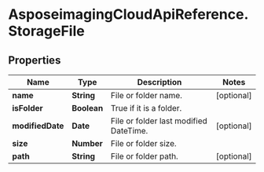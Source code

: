 # AsposeimagingCloudApiReference.StorageFile

## Properties
Name | Type | Description | Notes
------------ | ------------- | ------------- | -------------
**name** | **String** | File or folder name. | [optional] 
**isFolder** | **Boolean** | True if it is a folder. | 
**modifiedDate** | **Date** | File or folder last modified DateTime. | [optional] 
**size** | **Number** | File or folder size. | 
**path** | **String** | File or folder path. | [optional] 


